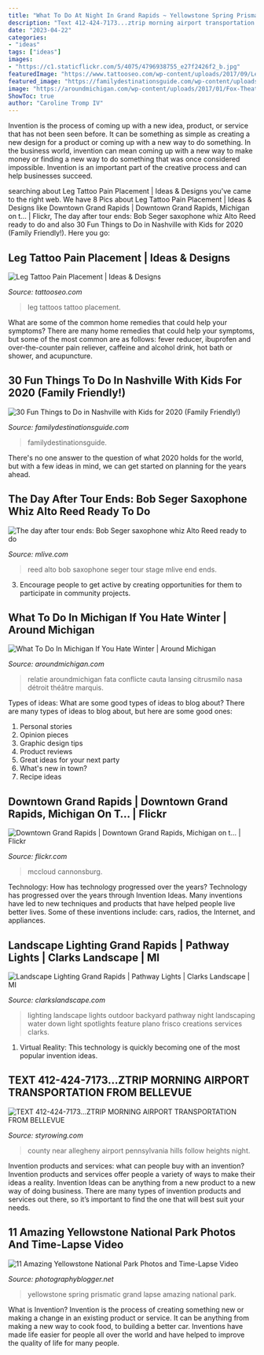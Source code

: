 ```yaml
---
title: "What To Do At Night In Grand Rapids ~ Yellowstone Spring Prismatic Grand Lapse Amazing National Park"
description: "Text 412-424-7173...ztrip morning airport transportation from bellevue"
date: "2023-04-22"
categories:
- "ideas"
tags: ["ideas"]
images:
- "https://c1.staticflickr.com/5/4075/4796938755_e27f2426f2_b.jpg"
featuredImage: "https://www.tattooseo.com/wp-content/uploads/2017/09/Leg-Tattoos-18.jpg"
featured_image: "https://familydestinationsguide.com/wp-content/uploads/2020/06/Fun-Things-to-Do-with-Kids-in-Nashville-ftr.jpg"
image: "https://aroundmichigan.com/wp-content/uploads/2017/01/Fox-Theater.jpg"
ShowToc: true
author: "Caroline Tromp IV"
---
```



Invention is the process of coming up with a new idea, product, or service that has not been seen before. It can be something as simple as creating a new design for a product or coming up with a new way to do something. In the business world, invention can mean coming up with a new way to make money or finding a new way to do something that was once considered impossible. Invention is an important part of the creative process and can help businesses succeed.

	

		
searching about Leg Tattoo Pain Placement | Ideas &amp; Designs you've came to the right web. We have 8 Pics about Leg Tattoo Pain Placement | Ideas &amp; Designs like Downtown Grand Rapids | Downtown Grand Rapids, Michigan on t… | Flickr, The day after tour ends: Bob Seger saxophone whiz Alto Reed ready to do and also 30 Fun Things to Do in Nashville with Kids for 2020 (Family Friendly!). Here you go:
		
    
## Leg Tattoo Pain Placement | Ideas &amp; Designs

<img loading=lazy src="https://www.tattooseo.com/wp-content/uploads/2017/09/Leg-Tattoos-18.jpg" onerror="this.onerror=null;this.src='https://tse1.mm.bing.net/th?id=OIP.nqIU7AfRz9W1Kj9I1NwiGwAAAA&amp;pid=15.1';" alt="Leg Tattoo Pain Placement | Ideas &amp; Designs">

_Source: tattooseo.com_

>leg tattoos tattoo placement. 

	

What are some of the common home remedies that could help your symptoms?
There are many home remedies that could help your symptoms, but some of the most common are as follows: fever reducer, ibuprofen and over-the-counter pain reliever, caffeine and alcohol drink, hot bath or shower, and acupuncture.

    
## 30 Fun Things To Do In Nashville With Kids For 2020 (Family Friendly!)

<img loading=lazy src="https://familydestinationsguide.com/wp-content/uploads/2020/06/Fun-Things-to-Do-with-Kids-in-Nashville-ftr.jpg" onerror="this.onerror=null;this.src='https://tse1.mm.bing.net/th?id=OIP.aZhhkr0vGwkt-loJjAmbEgHaEa&amp;pid=15.1';" alt="30 Fun Things to Do in Nashville with Kids for 2020 (Family Friendly!)">

_Source: familydestinationsguide.com_

>familydestinationsguide. 

	

There's no one answer to the question of what 2020 holds for the world, but with a few ideas in mind, we can get started on planning for the years ahead. 

    
## The Day After Tour Ends: Bob Seger Saxophone Whiz Alto Reed Ready To Do

<img loading=lazy src="https://www.mlive.com/resizer/HbY0RJSDelFL-WMaGOezVYJNG2s=/1280x0/smart/advancelocal-adapter-image-uploads.s3.amazonaws.com/image.mlive.com/home/mlive-media/width2048/img/grpress/entertainment_impact/photo/altoxjpg-2cf5827d21599618.jpg" onerror="this.onerror=null;this.src='https://tse3.mm.bing.net/th?id=OIP.obNNJrO9o6G7PT1vi44y5QHaMs&amp;pid=15.1';" alt="The day after tour ends: Bob Seger saxophone whiz Alto Reed ready to do">

_Source: mlive.com_

>reed alto bob saxophone seger tour stage mlive end ends. 

	

3. Encourage people to get active by creating opportunities for them to participate in community projects. 

    
## What To Do In Michigan If You Hate Winter | Around Michigan

<img loading=lazy src="https://aroundmichigan.com/wp-content/uploads/2017/01/Fox-Theater.jpg" onerror="this.onerror=null;this.src='https://tse1.mm.bing.net/th?id=OIP.gnnXdj5Jr7ptzGzG4HcCjAAAAA&amp;pid=15.1';" alt="What To Do In Michigan If You Hate Winter | Around Michigan">

_Source: aroundmichigan.com_

>relatie aroundmichigan fata conflicte cauta lansing citrusmilo nasa détroit théâtre marquis. 

	

Types of ideas: What are some good types of ideas to blog about?
There are many types of ideas to blog about, but here are some good ones:
1. Personal stories 
2. Opinion pieces 
3. Graphic design tips 
4. Product reviews 
5. Great ideas for your next party 
6. What's new in town? 
7. Recipe ideas 

    
## Downtown Grand Rapids | Downtown Grand Rapids, Michigan On T… | Flickr

<img loading=lazy src="https://c1.staticflickr.com/5/4075/4796938755_e27f2426f2_b.jpg" onerror="this.onerror=null;this.src='https://tse2.mm.bing.net/th?id=OIP.vCPhKR8S1hAyX86bdoQ3qwHaE7&amp;pid=15.1';" alt="Downtown Grand Rapids | Downtown Grand Rapids, Michigan on t… | Flickr">

_Source: flickr.com_

>mccloud cannonsburg. 

	

Technology: How has technology progressed over the years?
Technology has progressed over the years through Invention Ideas. Many inventions have led to new techniques and products that have helped people live better lives. Some of these inventions include: cars, radios, the Internet, and appliances.

    
## Landscape Lighting Grand Rapids | Pathway Lights | Clarks Landscape | MI

<img loading=lazy src="http://www.clarkslandscape.com/wp-content/uploads/2016/03/Clarks-Landscape-Lighting-4.jpg" onerror="this.onerror=null;this.src='https://tse3.mm.bing.net/th?id=OIP.0cdlR0pSuwuXsGc0ugB8GwHaE8&amp;pid=15.1';" alt="Landscape Lighting Grand Rapids | Pathway Lights | Clarks Landscape | MI">

_Source: clarkslandscape.com_

>lighting landscape lights outdoor backyard pathway night landscaping water down light spotlights feature plano frisco creations services clarks. 

	

1. Virtual Reality: This technology is quickly becoming one of the most popular invention ideas.

    
## TEXT 412-424-7173...ZTRIP MORNING AIRPORT TRANSPORTATION FROM BELLEVUE

<img loading=lazy src="http://www.styrowing.com/IMAGES/CLOUDPITT.JPG" onerror="this.onerror=null;this.src='https://tse3.mm.bing.net/th?id=OIP.dfvyylzyAvW2ClSBCvDNpgHaEo&amp;pid=15.1';" alt="TEXT 412-424-7173...ZTRIP MORNING AIRPORT TRANSPORTATION FROM BELLEVUE">

_Source: styrowing.com_

>county near allegheny airport pennsylvania hills follow heights night. 

	

Invention products and services: what can people buy with an invention?
Invention products and services offer people a variety of ways to make their ideas a reality. Invention Ideas can be anything from a new product to a new way of doing business. There are many types of invention products and services out there, so it’s important to find the one that will best suit your needs.

    
## 11 Amazing Yellowstone National Park Photos And Time-Lapse Video

<img loading=lazy src="http://photographyblogger.net/wp-content/uploads/2017/07/Yellowstone-Grand-Prismatic-Spring-@ferrantraite.jpg" onerror="this.onerror=null;this.src='https://tse1.mm.bing.net/th?id=OIP.5TC4MLr7zuTEdXyr6PiCLwHaE8&amp;pid=15.1';" alt="11 Amazing Yellowstone National Park Photos and Time-Lapse Video">

_Source: photographyblogger.net_

>yellowstone spring prismatic grand lapse amazing national park. 

	

What is Invention?
Invention is the process of creating something new or making a change in an existing product or service. It can be anything from making a new way to cook food, to building a better car. Inventions have made life easier for people all over the world and have helped to improve the quality of life for many people.

